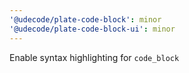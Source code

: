 ```yaml
---
'@udecode/plate-code-block': minor
'@udecode/plate-code-block-ui': minor
---
```


Enable syntax highlighting for `code_block`
